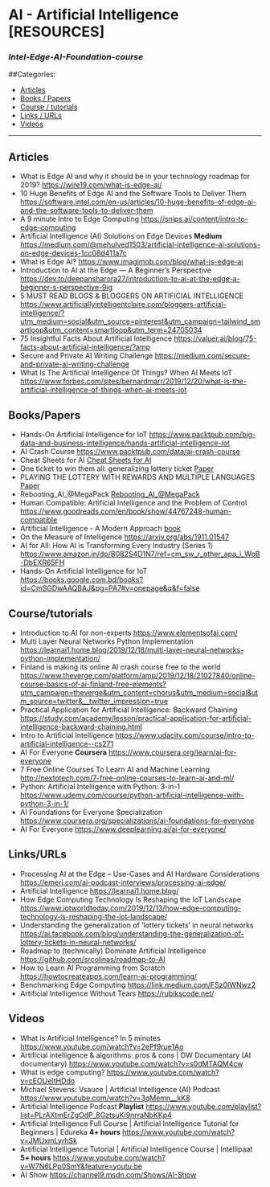 # AI - Artificial Intelligence [RESOURCES]
### *Intel-Edge-AI-Foundation-course*

##Categories:
* [Articles](#Articles)
* [Books / Papers](#BooksPapers)
* [Course / tutorials](#Coursetutorials)
* [Links / URLs](#LinksURLs)
* [Videos](#Videos)
---

## Articles
* What is Edge AI and why it should be in your technology roadmap for 2019? https://wire19.com/what-is-edge-ai/
* 10 Huge Benefits of Edge AI and the Software Tools to Deliver Them https://software.intel.com/en-us/articles/10-huge-benefits-of-edge-ai-and-the-software-tools-to-deliver-them
* A 9 minute Intro to Edge Computing https://snips.ai/content/intro-to-edge-computing
* Artificial Intelligence (AI) Solutions on Edge Devices **Medium** https://medium.com/@mehulved1503/artificial-intelligence-ai-solutions-on-edge-devices-1cc08d411a7c
* What is Edge AI? https://www.imagimob.com/blog/what-is-edge-ai
* Introduction to AI at the Edge — A Beginner’s Perspective https://dev.to/deepansharora27/introduction-to-ai-at-the-edge-a-beginner-s-perspective-9ig
* 5 MUST READ BLOGS & BLOGGERS ON ARTIFICIAL INTELLIGENCE https://www.artificiallyintelligentclaire.com/bloggers-artificial-intelligence/?utm_medium=social&utm_source=pinterest&utm_campaign=tailwind_smartloop&utm_content=smartloop&utm_term=24705034
* 75 Insightful Facts About Artificial Intelligence https://valuer.ai/blog/75-facts-about-artificial-intelligence/?amp
* Secure and Private AI Writing Challenge https://medium.com/secure-and-private-ai-writing-challenge
* What Is The Artificial Intelligence Of Things? When AI Meets IoT https://www.forbes.com/sites/bernardmarr/2019/12/20/what-is-the-artificial-intelligence-of-things-when-ai-meets-iot

## Books/Papers
* Hands-On Artificial Intelligence for IoT https://www.packtpub.com/big-data-and-business-intelligence/hands-artificial-intelligence-iot
* AI Crash Course https://www.packtpub.com/data/ai-crash-course
* Cheat Sheets for AI [Cheat Sheets for AI](books/BecomingHumanCheatSheets.pdf)
* One ticket to win them all: generalizing lottery ticket [Paper](books/One_ticket_to_win_them_all.pdf)
* PLAYING THE LOTTERY WITH REWARDS AND MULTIPLE LANGUAGES [Paper](books/PLAYING_THE_LOTTERY.pdf)
* Rebooting_AI_@MegaPack [Rebooting_AI_@MegaPack](books/Rebooting_AI_@MegaPack.pdf)
* Human Compatible: Artificial Intelligence and the Problem of Control https://www.goodreads.com/en/book/show/44767248-human-compatible
* Artificial Intelligence - A Modern Approach [book](books/Artificial_Intelligence-A_Modern_Approach.pdf)
* On the Measure of Intelligence https://arxiv.org/abs/1911.01547
* AI for All: How AI is Transforming Every Industry (Series 1) https://www.amazon.in/dp/B082S4D1N7/ref=cm_sw_r_other_apa_i_WoB-DbEXR65FH
* Hands-On Artificial Intelligence for IoT https://books.google.com.bd/books?id=CmSGDwAAQBAJ&pg=PA7#v=onepage&q&f=false

## Course/tutorials
* Introduction to AI for non-experts https://www.elementsofai.com/
* Multi Layer Neural Networks Python Implementation https://learnai1.home.blog/2019/12/18/multi-layer-neural-networks-python-implementation/
* Finland is making its online AI crash course free to the world https://www.theverge.com/platform/amp/2019/12/18/21027840/online-course-basics-of-ai-finland-free-elements?utm_campaign=theverge&utm_content=chorus&utm_medium=social&utm_source=twitter&__twitter_impression=true
* Practical Application for Artificial Intelligence: Backward Chaining https://study.com/academy/lesson/practical-application-for-artificial-intelligence-backward-chaining.html
* Intro to Artificial Intelligence https://www.udacity.com/course/intro-to-artificial-intelligence--cs271
* AI For Everyone **Coursera** https://www.coursera.org/learn/ai-for-everyone
* 7 Free Online Courses To Learn AI and Machine Learning http://nextotech.com/7-free-online-courses-to-learn-ai-and-ml/
* Python: Artificial Intelligence with Python: 3-in-1 https://www.udemy.com/course/python-artificial-intelligence-with-python-3-in-1/
* AI Foundations for Everyone Specialization https://www.coursera.org/specializations/ai-foundations-for-everyone
* AI For Everyone https://www.deeplearning.ai/ai-for-everyone/

## Links/URLs
* Processing AI at the Edge – Use-Cases and AI Hardware Considerations https://emerj.com/ai-podcast-interviews/processing-ai-edge/
* Artificial Intelligence https://learnai1.home.blog/
* How Edge Computing Technology Is Reshaping the IoT Landscape https://www.iotworldtoday.com/2019/12/13/how-edge-computing-technology-is-reshaping-the-iot-landscape/
* Understanding the generalization of ‘lottery tickets’ in neural networks https://ai.facebook.com/blog/understanding-the-generalization-of-lottery-tickets-in-neural-networks/
* Roadmap to (technically) Dominate Artificial Intelligence https://github.com/srcolinas/roadmap-to-AI
* How to Learn AI Programming from Scratch https://howtocreateapps.com/learn-ai-programming/
* Benchmarking Edge Computing https://link.medium.com/FSz0IWNwz2
* Artificial Intelligence Without Tears https://rubikscode.net/

## Videos
* What is Artificial Intelligence? In 5 minutes https://www.youtube.com/watch?v=2ePf9rue1Ao
* Artificial intelligence & algorithms: pros & cons | DW Documentary (AI documentary) https://www.youtube.com/watch?v=s0dMTAQM4cw
* What is edge computing? https://www.youtube.com/watch?v=cEOUeItHDdo
* Michael Stevens: Vsauce | Artificial Intelligence (AI) Podcast https://www.youtube.com/watch?v=3qMemn__kK8
* Artificial Intelligence Podcast **Playlist** https://www.youtube.com/playlist?list=PLrAXtmErZgOdP_8GztsuKi9nrraNbKKp4
* Artificial Intelligence Full Course | Artificial Intelligence Tutorial for Beginners | Edureka **4+ hours** https://www.youtube.com/watch?v=JMUxmLyrhSk
* Artificial Intelligence Tutorial | Artificial Intelligence Course | Intellipaat **5+ hours** https://www.youtube.com/watch?v=W7N6LPp0SmY&feature=youtu.be
* AI Show https://channel9.msdn.com/Shows/AI-Show
